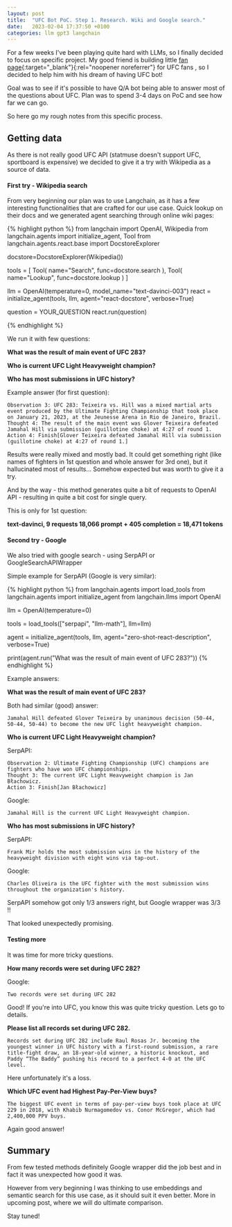 ```yaml
---
layout: post
title:  "UFC Bot PoC. Step 1. Research. Wiki and Google search."
date:   2023-02-04 17:37:50 +0100
categories: llm gpt3 langchain
---
```


For a few weeks I've been playing quite hard with LLMs, so I finally decided to focus on specific project.
My good friend is building little [fan page](https://www.ufcbot.com){:target="_blank"}{:rel="noopener noreferrer"} for UFC fans , so I decided to help him with his dream of having UFC bot!

Goal was to see if it's possible to have Q/A bot being able to answer most of the questions about UFC. Plan was to spend 3-4 days on PoC and see how far we can go.

So here go my rough notes from this specific process.

## Getting data

As there is not really good UFC API (statmuse doesn't support UFC, sportboard is expensive) we decided to give it a try with Wikipedia as a source of data.

#### First try - Wikipedia search

From very beginning our plan was to use Langchain, as it has a few interesting functionalities that are crafted for our use case. Quick lookup on their docs and we generated agent searching through online wiki pages:

{% highlight python %}
from langchain import OpenAI, Wikipedia
from langchain.agents import initialize_agent, Tool
from langchain.agents.react.base import DocstoreExplorer

docstore=DocstoreExplorer(Wikipedia())

tools = [
    Tool(
        name="Search",
        func=docstore.search
    ),
    Tool(
        name="Lookup",
        func=docstore.lookup
    )
]

llm = OpenAI(temperature=0, model_name="text-davinci-003")
react = initialize_agent(tools, llm, agent="react-docstore", verbose=True)

question = YOUR_QUESTION
react.run(question)

{% endhighlight %}

We run it with few questions:

**What was the result of main event of UFC 283?**

**Who is current UFC Light Heavyweight champion?**

**Who has most submissions in UFC history?**

Example answer (for first question):

```
Observation 3: UFC 283: Teixeira vs. Hill was a mixed martial arts event produced by the Ultimate Fighting Championship that took place on January 21, 2023, at the Jeunesse Arena in Rio de Janeiro, Brazil.
Thought 4: The result of the main event was Glover Teixeira defeated Jamahal Hill via submission (guillotine choke) at 4:27 of round 1.
Action 4: Finish[Glover Teixeira defeated Jamahal Hill via submission (guillotine choke) at 4:27 of round 1.]
```

Results were really mixed and mostly bad. It could get something right (like names of fighters in 1st question and whole answer for 3rd one), but it hallucinated most of results... Somehow expected but was worth to give it a try.

And by the way - this method generates quite a bit of requests to OpenAI API - resulting in quite a bit cost for single query.

This is only for 1st question:

**text-davinci, 9 requests
18,066 prompt + 405 completion = 18,471 tokens**

#### Second try - Google

We also tried with google search - using SerpAPI or GoogleSearchAPIWrapper

Simple example for SerpAPI (Google is very similar):

{% highlight python %}
from langchain.agents import load_tools
from langchain.agents import initialize_agent
from langchain.llms import OpenAI

llm = OpenAI(temperature=0)

tools = load_tools(["serpapi", "llm-math"], llm=llm)

agent = initialize_agent(tools, llm, agent="zero-shot-react-description", verbose=True)

print(agent.run("What was the result of main event of UFC 283?"))
{% endhighlight %}

Example answers:

**What was the result of main event of UFC 283?**

Both had similar (good) answer:
```
Jamahal Hill defeated Glover Teixeira by unanimous decision (50-44, 50-44, 50-44) to become the new UFC light heavyweight champion.
```

**Who is current UFC Light Heavyweight champion?**

SerpAPI:
```
Observation 2: Ultimate Fighting Championship (UFC) champions are fighters who have won UFC championships.
Thought 3: The current UFC Light Heavyweight champion is Jan Błachowicz.
Action 3: Finish[Jan Błachowicz]
```

Google:
```
Jamahal Hill is the current UFC Light Heavyweight champion.
```

**Who has most submissions in UFC history?**

SerpAPI:
```
Frank Mir holds the most submission wins in the history of the heavyweight division with eight wins via tap-out.
```

Google:
```
Charles Oliveira is the UFC fighter with the most submission wins throughout the organization's history.
```

SerpAPI somehow got only 1/3 answers right, but Google wrapper was 3/3 !!

That looked unexpectedly promising.

#### Testing more

It was time for more tricky questions.

**How many records were set during UFC 282?**

Google:
```
Two records were set during UFC 282
```

Good! If you're into UFC, you know this was quite tricky question. Lets go to details.

**Please list all records set during UFC 282.**

```
Records set during UFC 282 include Raul Rosas Jr. becoming the youngest winner in UFC history with a first-round submission, a rare title-fight draw, an 18-year-old winner, a historic knockout, and Paddy “The Baddy” pushing his record to a perfect 4-0 at the UFC level.
```

Here unfortunately it's a loss.

**Which UFC event had Highest Pay-Per-View buys?**

```
The biggest UFC event in terms of pay-per-view buys took place at UFC 229 in 2018, with Khabib Nurmagomedov vs. Conor McGregor, which had 2,400,000 PPV buys.
```

Again good answer!

## Summary

From few tested methods definitely Google wrapper did the job best and in fact it was unexpected how good it was.

However from very beginning I was thinking to use embeddings and semantic search for this use case, as it should suit it even better.
More in upcoming post, where we will do ultimate comparison.

Stay tuned!




